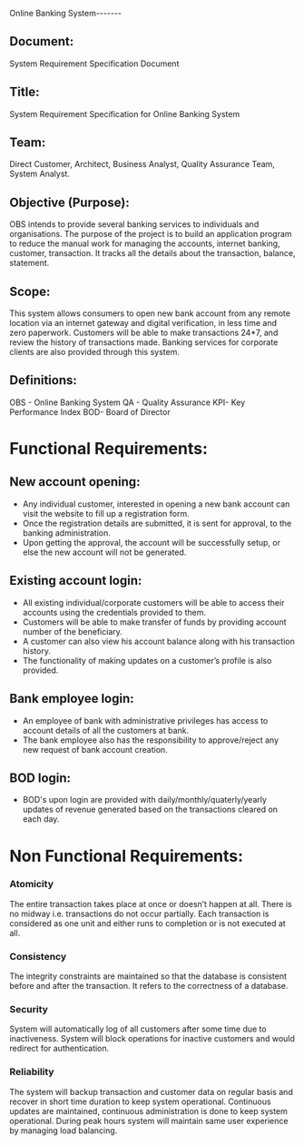  Online Banking System-------
## Document:
System Requirement Specification Document

## Title:
System Requirement Specification for Online Banking System

## Team:
Direct Customer, Architect, Business Analyst, Quality Assurance Team, System Analyst.

## Objective (Purpose):
OBS intends to provide several banking services to individuals and organisations. The purpose of the project is to build an application program to reduce the manual work for managing the accounts, internet banking, customer, transaction. It tracks all the details about the transaction, balance, statement.

## Scope:
This system allows consumers to open new bank account from any remote location via an internet gateway and digital verification, in less time and zero paperwork.
Customers will be able to make transactions 24*7, and review the history of transactions made.
Banking services for corporate clients are also provided through this system.

## Definitions:
OBS - Online Banking System
QA - Quality Assurance
KPI- Key Performance Index
BOD- Board of Director

# Functional Requirements:

## New account opening:
- Any individual customer, interested in opening a new bank account can visit the website to fill up a registration form.
- Once the registration details are submitted, it is sent for approval, to the banking administration.
- Upon getting the approval, the account will be successfully setup, or else the new account will not be generated.

## Existing account login:
- All existing individual/corporate customers will be able to access their accounts using the credentials provided to them.
- Customers will be able to make transfer of funds by providing account number of the beneficiary.
- A customer can also view his account balance along with his transaction history.
- The functionality of making updates on a customer’s profile is also provided.

## Bank employee login:
- An employee of bank with administrative privileges has access to account details of all the customers at bank.
- The bank employee also has the responsibility to approve/reject any new request of bank account creation.

## BOD login:
- BOD's upon login are provided with daily/monthly/quaterly/yearly updates of revenue generated based on the transactions cleared on each day.

# Non Functional Requirements:

### Atomicity
The entire transaction takes place at once or doesn’t happen at all. 
There is no midway i.e. transactions do not occur partially. 
Each transaction is considered as one unit and either runs to completion or is not executed at all.

### Consistency
The integrity constraints are maintained so that the database is consistent before and after the transaction. 
It refers to the correctness of a database.

### Security
System will automatically log of all customers after some time due to inactiveness.
System will block operations for inactive customers and would redirect for authentication.

### Reliability
The system will backup transaction and customer data on regular basis and recover in short time duration to keep system operational.
Continuous updates are maintained, continuous administration is done to keep system operational.
During peak hours system will maintain same user experience by managing load balancing.
